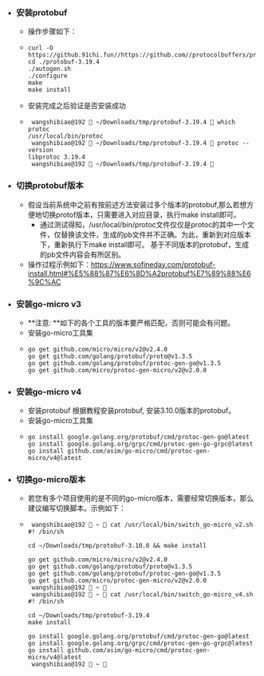 - ### 安装protobuf
	- 操作步骤如下：
	- ```
	  curl -O https://github.91chi.fun//https://github.com//protocolbuffers/protobuf/archive/refs/tags/v3.19.4.tar.gz
	  cd ./protobuf-3.19.4
	  ./autogen.sh
	  ./configure
	  make
	  make install
	  
	  ```
	- 安装完成之后验证是否安装成功
	- ```
	   wangshibiao@192  ~/Downloads/tmp/protobuf-3.19.4  which protoc
	  /usr/local/bin/protoc
	   wangshibiao@192  ~/Downloads/tmp/protobuf-3.19.4  protoc --version
	  libprotoc 3.19.4
	   wangshibiao@192  ~/Downloads/tmp/protobuf-3.19.4 
	  
	  ```
- ### 切换protobuf版本
	- 假设当前系统中之前有按前述方法安装过多个版本的protobuf,那么若想方便地切换protof版本，只需要进入对应目录，执行make install即可。
		- 通过测试得知，/usr/local/bin/protoc文件仅仅是protoc的其中一个文件，仅替换该文件，生成的pb文件并不正确。为此，重新到对应版本下，重新执行下make install即可。 基于不同版本的protobuf，生成的pb文件内容会有所区别。
	- 操作过程示例如下：<a>https://www.sofineday.com/protobuf-install.html#%E5%88%87%E6%8D%A2protobuf%E7%89%88%E6%9C%AC</a>
- ### 安装go-micro v3
	- **注意: **如下的各个工具的版本要严格匹配，否则可能会有问题。
	- 安装go-micro工具集
	- ```
	  go get github.com/micro/micro/v2@v2.4.0
	  go get github.com/golang/protobuf/proto@v1.3.5
	  go get github.com/golang/protobuf/protoc-gen-go@v1.3.5
	  go get github.com/micro/protoc-gen-micro/v2@v2.0.0
	  
	  ```
- ### 安装go-micro v4
	- 安装protobuf 根据教程安装protobuf, 安装3.10.0版本的protobuf。
	- 安装go-micro工具集
	- ```
	  go install google.golang.org/protobuf/cmd/protoc-gen-go@latest
	  go install google.golang.org/grpc/cmd/protoc-gen-go-grpc@latest
	  go install github.com/asim/go-micro/cmd/protoc-gen-micro/v4@latest
	  ```
- ### 切换go-micro版本
	- 若您有多个项目使用的是不同的go-micro版本，需要经常切换版本，那么建议编写切换脚本。示例如下：
	- ```
	   wangshibiao@192  ~  cat /usr/local/bin/switch_go-micro_v2.sh
	  #! /bin/sh
	  
	  cd ~/Downloads/tmp/protobuf-3.10.0 && make install
	  
	  go get github.com/micro/micro/v2@v2.4.0
	  go get github.com/golang/protobuf/proto@v1.3.5
	  go get github.com/golang/protobuf/protoc-gen-go@v1.3.5
	  go get github.com/micro/protoc-gen-micro/v2@v2.0.0
	   wangshibiao@192  ~ 
	   wangshibiao@192  ~  cat /usr/local/bin/switch_go-micro_v4.sh
	  #! /bin/sh
	  
	  cd ~/Downloads/tmp/protobuf-3.19.4
	  make install
	  
	  go install google.golang.org/protobuf/cmd/protoc-gen-go@latest
	  go install google.golang.org/grpc/cmd/protoc-gen-go-grpc@latest
	  go install github.com/asim/go-micro/cmd/protoc-gen-micro/v4@latest
	   wangshibiao@192  ~ 
	  
	  ```